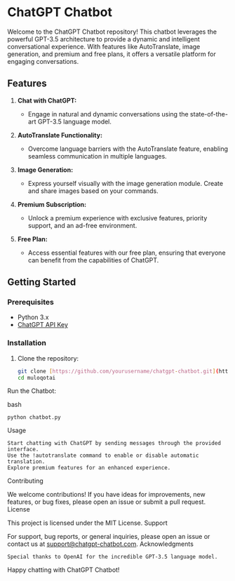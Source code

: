 # ChatGPT Chatbot

Welcome to the ChatGPT Chatbot repository! This chatbot leverages the powerful GPT-3.5 architecture to provide a dynamic and intelligent conversational experience. With features like AutoTranslate, image generation, and premium and free plans, it offers a versatile platform for engaging conversations.

## Features

1. **Chat with ChatGPT:**
   - Engage in natural and dynamic conversations using the state-of-the-art GPT-3.5 language model.

2. **AutoTranslate Functionality:**
   - Overcome language barriers with the AutoTranslate feature, enabling seamless communication in multiple languages.

3. **Image Generation:**
   - Express yourself visually with the image generation module. Create and share images based on your commands.

4. **Premium Subscription:**
   - Unlock a premium experience with exclusive features, priority support, and an ad-free environment.

5. **Free Plan:**
   - Access essential features with our free plan, ensuring that everyone can benefit from the capabilities of ChatGPT.

## Getting Started

### Prerequisites

- Python 3.x
- [ChatGPT API Key](https://www.openai.com/)

### Installation

1. Clone the repository:
   ```bash
   git clone [https://github.com/yourusername/chatgpt-chatbot.git](https://github.com/Abdulvoris101/MuloqatAi)https://github.com/Abdulvoris101/MuloqatAi
   cd muloqotai

Run the Chatbot:

bash

    python chatbot.py

Usage

    Start chatting with ChatGPT by sending messages through the provided interface.
    Use the !autotranslate command to enable or disable automatic translation.
    Explore premium features for an enhanced experience.

Contributing

We welcome contributions! If you have ideas for improvements, new features, or bug fixes, please open an issue or submit a pull request.
License

This project is licensed under the MIT License.
Support

For support, bug reports, or general inquiries, please open an issue or contact us at support@chatgpt-chatbot.com.
Acknowledgments

    Special thanks to OpenAI for the incredible GPT-3.5 language model.

Happy chatting with ChatGPT Chatbot!
